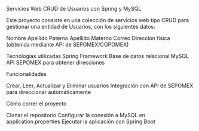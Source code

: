 Servicios Web CRUD de Usuarios con Spring y MySQL

Este proyecto consiste en una colección de servicios web tipo CRUD para gestionar una entidad de Usuarios, con los siguientes datos:

Nombre
Apellido Paterno
Apellido Materno
Correo
Dirección física (obtenida mediante API de SEPOMEX/COPOMEX)

Tecnologías utilizadas
Spring Framework
Base de datos relacional MySQL
API SEPOMEX para obtener direcciones

Funcionalidades

Crear, Leer, Actualizar y Eliminar usuarios
Integración con API de SEPOMEX para direccionar automáticamente

Cómo correr el proyecto

Clonar el repositorio
Configurar la conexión a MySQL en application.properties
Ejecutar la aplicación con Spring Boot